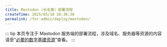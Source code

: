 ```yaml
---
title: Mastodon (长毛象）部署流程
createTime: 2025/05/18 20:36:38
permalink: /for-admin/deploy/mastodon/
---
```

::: tip
本页专注于 Mastodon 服务端的部署流程，涉及域名、服务器等资源的内容请至“[必要的数字基建资源](/for-admin/resources/)”查看。
:::